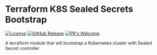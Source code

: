 # Terraform K8S Sealed Secrets Bootstrap
[![License](https://img.shields.io/badge/License-Apache%202.0-blue.svg)](https://opensource.org/licenses/Apache-2.0) [![GitHub Release](https://img.shields.io/github/release/kube-champ/terraform-k8s-sealed-secrets-bootstrap.svg?style=flat)]() [![PR's Welcome](https://img.shields.io/badge/PRs-welcome-brightgreen.svg?style=flat)](http://makeapullrequest.com)

A terraform module that will bootstrap a Kubernetes cluster with Sealed Secret controller
